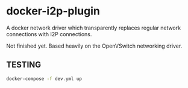 docker-i2p-plugin
=================

A docker network driver which transparently replaces regular network connections with I2P connections.

Not finished yet. Based heavily on the OpenVSwitch networking driver.

TESTING
-------

```sh
docker-compose -f dev.yml up
```